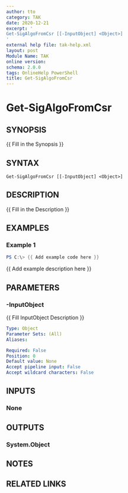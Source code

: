 ```yaml
---
author: tto
category: TAK
date: 2020-12-21
excerpt: '
Get-SigAlgoFromCsr [[-InputObject] <Object>]
'
external help file: tak-help.xml
layout: post
Module Name: TAK
online version:
schema: 2.0.0
tags: OnlineHelp PowerShell
title: Get-SigAlgoFromCsr
---
```


# Get-SigAlgoFromCsr

## SYNOPSIS
{{ Fill in the Synopsis }}

## SYNTAX

```
Get-SigAlgoFromCsr [[-InputObject] <Object>]
```

## DESCRIPTION
{{ Fill in the Description }}

## EXAMPLES

### Example 1
```powershell
PS C:\> {{ Add example code here }}
```

{{ Add example description here }}

## PARAMETERS

### -InputObject
{{ Fill InputObject Description }}

```yaml
Type: Object
Parameter Sets: (All)
Aliases:

Required: False
Position: 0
Default value: None
Accept pipeline input: False
Accept wildcard characters: False
```

## INPUTS

### None

## OUTPUTS

### System.Object
## NOTES

## RELATED LINKS
